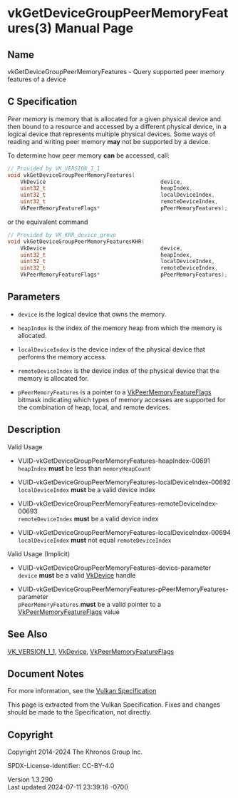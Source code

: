 # vkGetDeviceGroupPeerMemoryFeatures(3) Manual Page

## Name

vkGetDeviceGroupPeerMemoryFeatures - Query supported peer memory
features of a device



## <a href="#_c_specification" class="anchor"></a>C Specification

*Peer memory* is memory that is allocated for a given physical device
and then bound to a resource and accessed by a different physical
device, in a logical device that represents multiple physical devices.
Some ways of reading and writing peer memory **may** not be supported by
a device.

To determine how peer memory **can** be accessed, call:

``` c
// Provided by VK_VERSION_1_1
void vkGetDeviceGroupPeerMemoryFeatures(
    VkDevice                                    device,
    uint32_t                                    heapIndex,
    uint32_t                                    localDeviceIndex,
    uint32_t                                    remoteDeviceIndex,
    VkPeerMemoryFeatureFlags*                   pPeerMemoryFeatures);
```

or the equivalent command

``` c
// Provided by VK_KHR_device_group
void vkGetDeviceGroupPeerMemoryFeaturesKHR(
    VkDevice                                    device,
    uint32_t                                    heapIndex,
    uint32_t                                    localDeviceIndex,
    uint32_t                                    remoteDeviceIndex,
    VkPeerMemoryFeatureFlags*                   pPeerMemoryFeatures);
```

## <a href="#_parameters" class="anchor"></a>Parameters

- `device` is the logical device that owns the memory.

- `heapIndex` is the index of the memory heap from which the memory is
  allocated.

- `localDeviceIndex` is the device index of the physical device that
  performs the memory access.

- `remoteDeviceIndex` is the device index of the physical device that
  the memory is allocated for.

- `pPeerMemoryFeatures` is a pointer to a
  [VkPeerMemoryFeatureFlags](https://registry.khronos.org/vulkan/specs/1.3-extensions/man/html/VkPeerMemoryFeatureFlags.html) bitmask
  indicating which types of memory accesses are supported for the
  combination of heap, local, and remote devices.

## <a href="#_description" class="anchor"></a>Description

Valid Usage

- <a href="#VUID-vkGetDeviceGroupPeerMemoryFeatures-heapIndex-00691"
  id="VUID-vkGetDeviceGroupPeerMemoryFeatures-heapIndex-00691"></a>
  VUID-vkGetDeviceGroupPeerMemoryFeatures-heapIndex-00691  
  `heapIndex` **must** be less than `memoryHeapCount`

- <a
  href="#VUID-vkGetDeviceGroupPeerMemoryFeatures-localDeviceIndex-00692"
  id="VUID-vkGetDeviceGroupPeerMemoryFeatures-localDeviceIndex-00692"></a>
  VUID-vkGetDeviceGroupPeerMemoryFeatures-localDeviceIndex-00692  
  `localDeviceIndex` **must** be a valid device index

- <a
  href="#VUID-vkGetDeviceGroupPeerMemoryFeatures-remoteDeviceIndex-00693"
  id="VUID-vkGetDeviceGroupPeerMemoryFeatures-remoteDeviceIndex-00693"></a>
  VUID-vkGetDeviceGroupPeerMemoryFeatures-remoteDeviceIndex-00693  
  `remoteDeviceIndex` **must** be a valid device index

- <a
  href="#VUID-vkGetDeviceGroupPeerMemoryFeatures-localDeviceIndex-00694"
  id="VUID-vkGetDeviceGroupPeerMemoryFeatures-localDeviceIndex-00694"></a>
  VUID-vkGetDeviceGroupPeerMemoryFeatures-localDeviceIndex-00694  
  `localDeviceIndex` **must** not equal `remoteDeviceIndex`

Valid Usage (Implicit)

- <a href="#VUID-vkGetDeviceGroupPeerMemoryFeatures-device-parameter"
  id="VUID-vkGetDeviceGroupPeerMemoryFeatures-device-parameter"></a>
  VUID-vkGetDeviceGroupPeerMemoryFeatures-device-parameter  
  `device` **must** be a valid [VkDevice](https://registry.khronos.org/vulkan/specs/1.3-extensions/man/html/VkDevice.html) handle

- <a
  href="#VUID-vkGetDeviceGroupPeerMemoryFeatures-pPeerMemoryFeatures-parameter"
  id="VUID-vkGetDeviceGroupPeerMemoryFeatures-pPeerMemoryFeatures-parameter"></a>
  VUID-vkGetDeviceGroupPeerMemoryFeatures-pPeerMemoryFeatures-parameter  
  `pPeerMemoryFeatures` **must** be a valid pointer to a
  [VkPeerMemoryFeatureFlags](https://registry.khronos.org/vulkan/specs/1.3-extensions/man/html/VkPeerMemoryFeatureFlags.html) value

## <a href="#_see_also" class="anchor"></a>See Also

[VK_VERSION_1_1](https://registry.khronos.org/vulkan/specs/1.3-extensions/man/html/VK_VERSION_1_1.html), [VkDevice](https://registry.khronos.org/vulkan/specs/1.3-extensions/man/html/VkDevice.html),
[VkPeerMemoryFeatureFlags](https://registry.khronos.org/vulkan/specs/1.3-extensions/man/html/VkPeerMemoryFeatureFlags.html)

## <a href="#_document_notes" class="anchor"></a>Document Notes

For more information, see the <a
href="https://registry.khronos.org/vulkan/specs/1.3-extensions/html/vkspec.html#vkGetDeviceGroupPeerMemoryFeatures"
target="_blank" rel="noopener">Vulkan Specification</a>

This page is extracted from the Vulkan Specification. Fixes and changes
should be made to the Specification, not directly.

## <a href="#_copyright" class="anchor"></a>Copyright

Copyright 2014-2024 The Khronos Group Inc.

SPDX-License-Identifier: CC-BY-4.0

Version 1.3.290  
Last updated 2024-07-11 23:39:16 -0700
